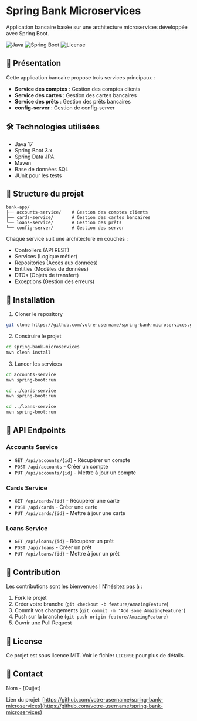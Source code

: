 # Spring Bank Microservices

Application bancaire basée sur une architecture microservices développée avec Spring Boot.

![Java](https://img.shields.io/badge/Java-17-orange)
![Spring Boot](https://img.shields.io/badge/Spring%20Boot-3.x-green)
![License](https://img.shields.io/badge/License-MIT-blue)

## 🏦 Présentation

Cette application bancaire propose trois services principaux :
- **Service des comptes** : Gestion des comptes clients
- **Service des cartes** : Gestion des cartes bancaires
- **Service des prêts** : Gestion des prêts bancaires
- **config-server** : Gestion de config-server

## 🛠 Technologies utilisées

- Java 17
- Spring Boot 3.x
- Spring Data JPA
- Maven
- Base de données SQL
- JUnit pour les tests

## 📁 Structure du projet

```
bank-app/
├── accounts-service/    # Gestion des comptes clients
├── cards-service/       # Gestion des cartes bancaires
└── loans-service/       # Gestion des prêts
└── config-server/       # Gestion des server 
```

Chaque service suit une architecture en couches :
- Controllers (API REST)
- Services (Logique métier)
- Repositories (Accès aux données)
- Entities (Modèles de données)
- DTOs (Objets de transfert)
- Exceptions (Gestion des erreurs)

## 🚀 Installation

1. Cloner le repository
```bash
git clone https://github.com/votre-username/spring-bank-microservices.git
```

2. Construire le projet
```bash
cd spring-bank-microservices
mvn clean install
```

3. Lancer les services
```bash
cd accounts-service
mvn spring-boot:run

cd ../cards-service
mvn spring-boot:run

cd ../loans-service
mvn spring-boot:run
```

## 📡 API Endpoints

### Accounts Service
- `GET /api/accounts/{id}` - Récupérer un compte
- `POST /api/accounts` - Créer un compte
- `PUT /api/accounts/{id}` - Mettre à jour un compte

### Cards Service
- `GET /api/cards/{id}` - Récupérer une carte
- `POST /api/cards` - Créer une carte
- `PUT /api/cards/{id}` - Mettre à jour une carte

### Loans Service
- `GET /api/loans/{id}` - Récupérer un prêt
- `POST /api/loans` - Créer un prêt
- `PUT /api/loans/{id}` - Mettre à jour un prêt

## 🤝 Contribution

Les contributions sont les bienvenues ! N'hésitez pas à :
1. Fork le projet
2. Créer votre branche (`git checkout -b feature/AmazingFeature`)
3. Commit vos changements (`git commit -m 'Add some AmazingFeature'`)
4. Push sur la branche (`git push origin feature/AmazingFeature`)
5. Ouvrir une Pull Request

## 📝 License

Ce projet est sous licence MIT. Voir le fichier `LICENSE` pour plus de détails.

## 📧 Contact
 Nom - [Oujjet)

Lien du projet: [https://github.com/votre-username/spring-bank-microservices](https://github.com/votre-username/spring-bank-microservices)

